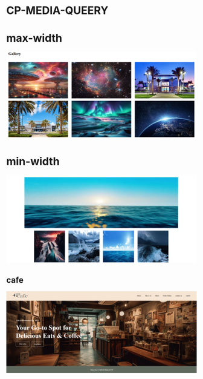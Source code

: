 # CP-MEDIA-QUEERY
<h1>max-width</h1>
<a href="https://cerulean-crepe-2e9417.netlify.app/">
  <img src="gallery sc.png">
</a>
<h1> min-width</h1>
<a href="https://symphonious-raindrop-053783.netlify.app/">
  <img src="layout.png">
</a>
<h2>cafe</h2>

<a href="https://admirable-cactus-8f2450.netlify.app/"><img src="cafe.png"></a>
